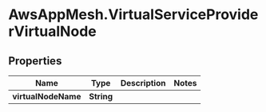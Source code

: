# AwsAppMesh.VirtualServiceProviderVirtualNode

## Properties

Name | Type | Description | Notes
------------ | ------------- | ------------- | -------------
**virtualNodeName** | **String** |  | 


